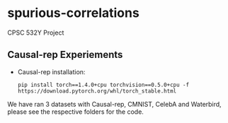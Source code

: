 # spurious-correlations
CPSC 532Y Project

## Causal-rep Experiements
* Causal-rep installation:

    `pip install torch==1.4.0+cpu torchvision==0.5.0+cpu -f https://download.pytorch.org/whl/torch_stable.html`

We have ran 3 datasets with Causal-rep, CMNIST, CelebA and Waterbird, please see the respective folders for the code.

